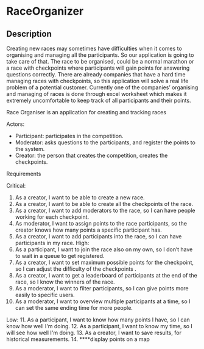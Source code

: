 # RaceOrganizer


## Description

Creating new races may sometimes have difficulties when it comes to organising and managing all the participants. So our application is going to take care of that. The race to be organised, could be a normal marathon or a race with checkpoints where participants will gain points for answering questions correctly. There are already companies that have a hard time managing races with checkpoints, so this application will solve a real life problem of a potential customer. Currently one of the companies’ organising and managing of races is done through excel worksheet which makes it extremely uncomfortable to keep track of all participants and their points.

Race Organiser is an application for creating and tracking races

Actors:
* Participant: participates in the competition.
* Moderator: asks questions to the participants, and register the points to the system.
* Creator: the person that creates the competition, creates the checkpoints.


Requirements 

Critical:
1. As a creator, I want to be able to create a new race.
2. As a creator, I want to be able to create all the checkpoints of the race.
3. As a creator, I want to add moderators to the race, so I can have people working for each checkpoint.
4. As moderator, I want to assign points to the race participants, so the creator knows how many points a specific participant has.
5. As a creator, I want to add participants into the race, so I can have participants in my race.
High:
6. As a participant, I want to join the race also on my own, so I don’t have to wait in a queue to get registered.
7. As a creator, I want to set maximum possible points for the checkpoint, so I can adjust the difficulty of the checkpoints .
8. As a creator, I want to get a leaderboard of participants at the end of the race, so I know the winners of the race.
9. As a moderator, I want to filter participants, so I can give points more easily to specific users.
10. As a moderator, I want to overview multiple participants at a time, so I can set the same ending time for more people.

Low:
11. As a participant, I want to know how many points I have, so I can know how well I'm doing.
12. As a participant, I want to know my time, so I will see how well I'm doing.
13. As a creator, I want to save  results, for historical measurements.
14. ****display points on a map
